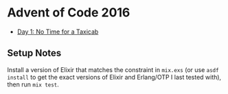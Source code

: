 # Advent of Code 2016

* [Day 1: No Time for a Taxicab](days/01)

## Setup Notes

Install a version of Elixir that matches the constraint in `mix.exs` (or use
`asdf install` to get the exact versions of Elixir and Erlang/OTP I last tested
with), then run `mix test`.

